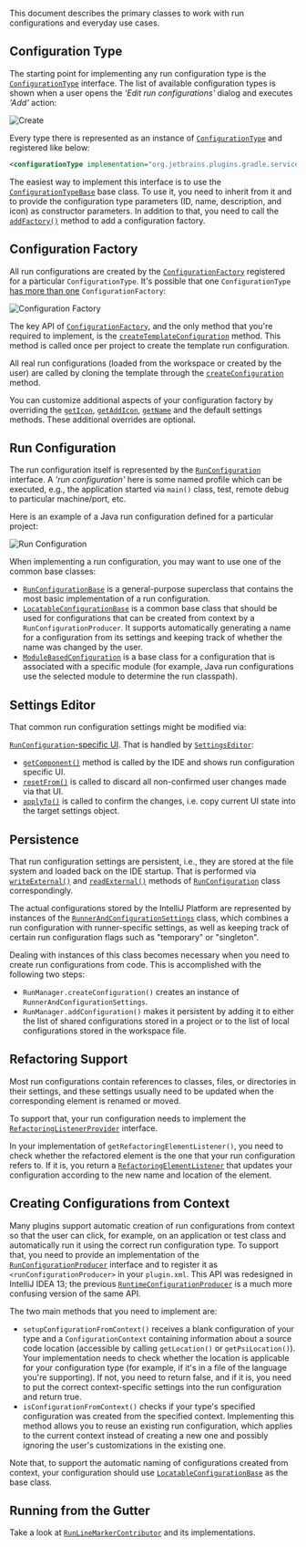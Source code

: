 [//]: # (title: Run Configuration Management)

<!-- Copyright 2000-2020 JetBrains s.r.o. and other contributors. Use of this source code is governed by the Apache 2.0 license that can be found in the LICENSE file. -->

This document describes the primary classes to work with run configurations and everyday use cases.

## Configuration Type

The starting point for implementing any run configuration type is the [`ConfigurationType`](upsource:///platform/lang-api/src/com/intellij/execution/configurations/ConfigurationType.java) interface.
The list of available configuration types is shown when a user opens the _'Edit run configurations'_ dialog and executes _'Add'_ action:

![Create](create-1.png)

Every type there is represented as an instance of [`ConfigurationType`](upsource:///platform/lang-api/src/com/intellij/execution/configurations/ConfigurationType.java) and registered like below:

```xml
<configurationType implementation="org.jetbrains.plugins.gradle.service.execution.GradleExternalTaskConfigurationType" />
```

The easiest way to implement this interface is to use the [`ConfigurationTypeBase`](upsource:///platform/lang-api/src/com/intellij/execution/configurations/runConfigurationType.kt) base class.
To use it, you need to inherit from it and to provide the configuration type parameters (ID, name, description, and icon) as constructor parameters.
In addition to that, you need to call the [`addFactory()`](upsource:///platform/lang-api/src/com/intellij/execution/configurations/runConfigurationType.kt) method to add a configuration factory.

## Configuration Factory

All run configurations are created by the [`ConfigurationFactory`](upsource:///platform/lang-api/src/com/intellij/execution/configurations/ConfigurationFactory.java) registered for a particular `ConfigurationType`.
It's possible that one `ConfigurationType` [has more than one](upsource:///platform/lang-api/src/com/intellij/execution/configurations/ConfigurationType.java) `ConfigurationFactory`:

![Configuration Factory](create-3.png)

The key API of [`ConfigurationFactory`](upsource:///platform/lang-api/src/com/intellij/execution/configurations/ConfigurationFactory.java), and the only method that you're required to implement, is the [`createTemplateConfiguration`](upsource:///platform/lang-api/src/com/intellij/execution/configurations/ConfigurationFactory.java) method.
This method is called once per project to create the template run configuration.

All real run configurations (loaded from the workspace or created by the user) are called by cloning the template through the [`createConfiguration`](upsource:///platform/lang-api/src/com/intellij/execution/configurations/ConfigurationFactory.java) method.

You can customize additional aspects of your configuration factory by overriding the [`getIcon`](upsource:///platform/lang-api/src/com/intellij/execution/configurations/ConfigurationFactory.java), [`getAddIcon`](upsource:///platform/lang-api/src/com/intellij/execution/configurations/ConfigurationFactory.java)<!--#L55-->, [`getName`](upsource:///platform/lang-api/src/com/intellij/execution/configurations/ConfigurationFactory.java)<!--#L51--> and the default settings methods.
These additional overrides are optional.

## Run Configuration

The run configuration itself is represented by the [`RunConfiguration`](upsource:///platform/lang-api/src/com/intellij/execution/configurations/RunConfiguration.java) interface.
A _'run configuration'_ here is some named profile which can be executed, e.g., the application started via `main()` class, test, remote debug to particular machine/port, etc.

Here is an example of a Java run configuration defined for a particular project:

![Run Configuration](create-2.png)

When implementing a run configuration, you may want to use one of the common base classes:

* [`RunConfigurationBase`](upsource:///platform/lang-api/src/com/intellij/execution/configurations/RunConfigurationBase.java) is a general-purpose superclass that contains the most basic implementation of a run configuration.
* [`LocatableConfigurationBase`](upsource:///platform/lang-api/src/com/intellij/execution/configurations/LocatableConfigurationBase.java) is a common base class that should be used for configurations that can be created from context by a `RunConfigurationProducer`.
  It supports automatically generating a name for a configuration from its settings and keeping track of whether the name was changed by the user.
* [`ModuleBasedConfiguration`](upsource:///platform/lang-api/src/com/intellij/execution/configurations/ModuleBasedConfiguration.java) is a base class for a configuration that is associated with a specific module (for example, Java run configurations use the selected module to determine the run classpath).

## Settings Editor

That common run configuration settings might be modified via:

[`RunConfiguration`-specific UI](upsource:///platform/lang-api/src/com/intellij/execution/configurations/RunConfiguration.java).
That is handled by [`SettingsEditor`](upsource:///platform/platform-api/src/com/intellij/openapi/options/SettingsEditor.java)<!--#L97-->:

* [`getComponent()`](upsource:///platform/platform-api/src/com/intellij/openapi/options/SettingsEditor.java) method is called by the IDE and shows run configuration specific UI.
* [`resetFrom()`](upsource:///platform/platform-api/src/com/intellij/openapi/options/SettingsEditor.java) is called to discard all non-confirmed user changes made via that UI.
* [`applyTo()`](upsource:///platform/platform-api/src/com/intellij/openapi/options/SettingsEditor.java) is called to confirm the changes, i.e. copy current UI state into the target settings object.

## Persistence

That run configuration settings are persistent, i.e., they are stored at the file system and loaded back on the IDE startup.
That is performed via [`writeExternal()`](upsource:///platform/util/src/com/intellij/openapi/util/JDOMExternalizable.java) and [`readExternal()`](upsource:///platform/util/src/com/intellij/openapi/util/JDOMExternalizable.java)<!--#L26--> methods of [`RunConfiguration`](upsource:///platform/lang-api/src/com/intellij/execution/configurations/RunConfiguration.java) class correspondingly.

The actual configurations stored by the IntelliJ Platform are represented by instances of the [`RunnerAndConfigurationSettings`](upsource:///platform/lang-api/src/com/intellij/execution/RunnerAndConfigurationSettings.java) class, which combines a run configuration with runner-specific settings, as well as keeping track of certain run configuration flags such as "temporary" or "singleton".

Dealing with instances of this class becomes necessary when you need to create run configurations from code.
This is accomplished with the following two steps:

* `RunManager.createConfiguration()` creates an instance of `RunnerAndConfigurationSettings`.
* `RunManager.addConfiguration()` makes it persistent by adding it to either the list of shared configurations stored in a project or to the list of local configurations stored in the workspace file.

## Refactoring Support

Most run configurations contain references to classes, files, or directories in their settings, and these settings usually need to be updated when the corresponding element is renamed or moved.

To support that, your run configuration needs to implement the [`RefactoringListenerProvider`](upsource:///platform/lang-api/src/com/intellij/execution/configurations/RefactoringListenerProvider.java) interface.

In your implementation of `getRefactoringElementListener()`, you need to check whether the refactored element is the one that your run configuration refers to. 
If it is, you return a [`RefactoringElementListener`](upsource:///platform/analysis-api/src/com/intellij/refactoring/listeners/RefactoringElementListener.java) that updates your configuration according to the new name and location of the element.

## Creating Configurations from Context

Many plugins support automatic creation of run configurations from context so that the user can click, for example, on an application or test class and automatically run it using the correct run configuration type.
To support that, you need to provide an implementation of the [`RunConfigurationProducer`](upsource:///platform/lang-api/src/com/intellij/execution/actions/RunConfigurationProducer.java) interface and to register it as `<runConfigurationProducer>` in your `plugin.xml`. 
This API was redesigned in IntelliJ IDEA 13; the previous [`RuntimeConfigurationProducer`](upsource:///platform/lang-api/src/com/intellij/execution/junit/RuntimeConfigurationProducer.java) is a much more confusing version of the same API.

The two main methods that you need to implement are:

* `setupConfigurationFromContext()` receives a blank configuration of your type and a `ConfigurationContext` containing information about a source code location (accessible by calling `getLocation()` or `getPsiLocation()`).
  Your implementation needs to check whether the location is applicable for your configuration type (for example, if it's in a file of the language you're supporting).
  If not, you need to return false, and if it is, you need to put the correct context-specific settings into the run configuration and return true.
* `isConfigurationFromContext()` checks if your type's specified configuration was created from the specified context.
  Implementing this method allows you to reuse an existing run configuration, which applies to the current context instead of creating a new one and possibly ignoring the user's customizations in the existing one.

Note that, to support the automatic naming of configurations created from context, your configuration should use [`LocatableConfigurationBase`](upsource:///platform/lang-api/src/com/intellij/execution/configurations/LocatableConfigurationBase.java) as the base class.

## Running from the Gutter

Take a look at [`RunLineMarkerContributor`](upsource:///platform/execution-impl/src/com/intellij/execution/lineMarker/RunLineMarkerContributor.java) and its implementations.